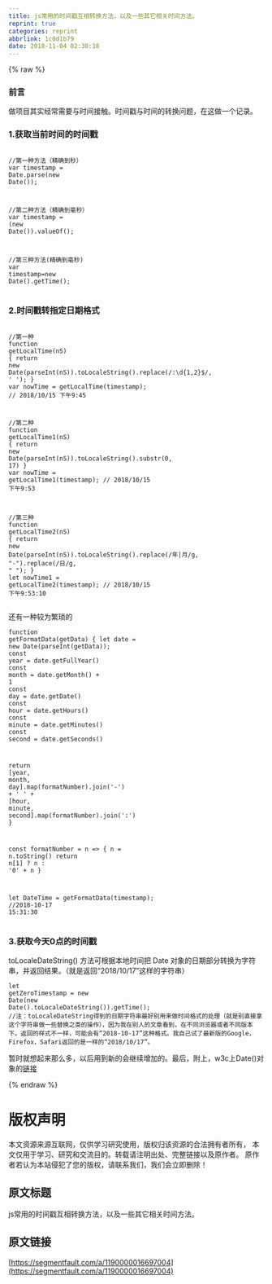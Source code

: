 ```yaml
---
title: js常用的时间戳互相转换方法，以及一些其它相关时间方法。
reprint: true
categories: reprint
abbrlink: 1c0d1b79
date: 2018-11-04 02:30:10
---
```


{% raw %}
<h3 id="articleHeader0">&#x524D;&#x8A00;</h3><p>&#x505A;&#x9879;&#x76EE;&#x5176;&#x5B9E;&#x7ECF;&#x5E38;&#x9700;&#x8981;&#x4E0E;&#x65F6;&#x95F4;&#x63A5;&#x89E6;&#x3002;&#x65F6;&#x95F4;&#x6233;&#x4E0E;&#x65F6;&#x95F4;&#x7684;&#x8F6C;&#x6362;&#x95EE;&#x9898;&#xFF0C;&#x5728;&#x8FD9;&#x505A;&#x4E00;&#x4E2A;&#x8BB0;&#x5F55;&#x3002;</p><h3 id="articleHeader1">1.&#x83B7;&#x53D6;&#x5F53;&#x524D;&#x65F6;&#x95F4;&#x7684;&#x65F6;&#x95F4;&#x6233;</h3><div class="widget-codetool" style="display:none"><div class="widget-codetool--inner"><span class="selectCode code-tool" data-toggle="tooltip" data-placement="top" title="" data-original-title="&#x5168;&#x9009;"></span> <span type="button" class="copyCode code-tool" data-toggle="tooltip" data-placement="top" data-clipboard-text=" //&#x7B2C;&#x4E00;&#x79CD;&#x65B9;&#x6CD5;&#xFF08;&#x7CBE;&#x786E;&#x5230;&#x79D2;&#xFF09;
 var timestamp = Date.parse(new Date());

 //&#x7B2C;&#x4E8C;&#x79CD;&#x65B9;&#x6CD5;&#xFF08;&#x7CBE;&#x786E;&#x5230;&#x6BEB;&#x79D2;&#xFF09;
 var timestamp = (new Date()).valueOf();

 //&#x7B2C;&#x4E09;&#x79CD;&#x65B9;&#x6CD5;(&#x7CBE;&#x786E;&#x5230;&#x6BEB;&#x79D2;)
 var timestamp=new Date().getTime();" title="" data-original-title="&#x590D;&#x5236;"></span> <span type="button" class="saveToNote code-tool" data-toggle="tooltip" data-placement="top" title="" data-original-title="&#x653E;&#x8FDB;&#x7B14;&#x8BB0;"></span></div></div><pre class="hljs javascript"><code> <span class="hljs-comment">//&#x7B2C;&#x4E00;&#x79CD;&#x65B9;&#x6CD5;&#xFF08;&#x7CBE;&#x786E;&#x5230;&#x79D2;&#xFF09;</span>
 <span class="hljs-keyword">var</span> timestamp = <span class="hljs-built_in">Date</span>.parse(<span class="hljs-keyword">new</span> <span class="hljs-built_in">Date</span>());

 <span class="hljs-comment">//&#x7B2C;&#x4E8C;&#x79CD;&#x65B9;&#x6CD5;&#xFF08;&#x7CBE;&#x786E;&#x5230;&#x6BEB;&#x79D2;&#xFF09;</span>
 <span class="hljs-keyword">var</span> timestamp = (<span class="hljs-keyword">new</span> <span class="hljs-built_in">Date</span>()).valueOf();

 <span class="hljs-comment">//&#x7B2C;&#x4E09;&#x79CD;&#x65B9;&#x6CD5;(&#x7CBE;&#x786E;&#x5230;&#x6BEB;&#x79D2;)</span>
 <span class="hljs-keyword">var</span> timestamp=<span class="hljs-keyword">new</span> <span class="hljs-built_in">Date</span>().getTime();</code></pre><h3 id="articleHeader2">2.&#x65F6;&#x95F4;&#x6233;&#x8F6C;&#x6307;&#x5B9A;&#x65E5;&#x671F;&#x683C;&#x5F0F;</h3><div class="widget-codetool" style="display:none"><div class="widget-codetool--inner"><span class="selectCode code-tool" data-toggle="tooltip" data-placement="top" title="" data-original-title="&#x5168;&#x9009;"></span> <span type="button" class="copyCode code-tool" data-toggle="tooltip" data-placement="top" data-clipboard-text="  //&#x7B2C;&#x4E00;&#x79CD;
  function getLocalTime(nS) {
    return new Date(parseInt(nS)).toLocaleString().replace(/:\d{1,2}$/, &apos; &apos;);
  }
  var nowTime = getLocalTime(timestamp);  //  2018/10/15 &#x4E0B;&#x5348;9:45

  //&#x7B2C;&#x4E8C;&#x79CD;
  function getLocalTime1(nS) {
    return new Date(parseInt(nS)).toLocaleString().substr(0, 17)
  }
  var nowTime = getLocalTime1(timestamp); // 2018/10/15 &#x4E0B;&#x5348;9:53

  //&#x7B2C;&#x4E09;&#x79CD;
   function getLocalTime2(nS) {
    return new Date(parseInt(nS)).toLocaleString().replace(/&#x5E74;|&#x6708;/g, &quot;-&quot;).replace(/&#x65E5;/g, &quot; &quot;);
  }
  let nowTime1 = getLocalTime2(timestamp); //    2018/10/15 &#x4E0B;&#x5348;9:53:10" title="" data-original-title="&#x590D;&#x5236;"></span> <span type="button" class="saveToNote code-tool" data-toggle="tooltip" data-placement="top" title="" data-original-title="&#x653E;&#x8FDB;&#x7B14;&#x8BB0;"></span></div></div><pre class="hljs javascript"><code>  <span class="hljs-comment">//&#x7B2C;&#x4E00;&#x79CD;</span>
  <span class="hljs-function"><span class="hljs-keyword">function</span> <span class="hljs-title">getLocalTime</span>(<span class="hljs-params">nS</span>) </span>{
    <span class="hljs-keyword">return</span> <span class="hljs-keyword">new</span> <span class="hljs-built_in">Date</span>(<span class="hljs-built_in">parseInt</span>(nS)).toLocaleString().replace(<span class="hljs-regexp">/:\d{1,2}$/</span>, <span class="hljs-string">&apos; &apos;</span>);
  }
  <span class="hljs-keyword">var</span> nowTime = getLocalTime(timestamp);  <span class="hljs-comment">//  2018/10/15 &#x4E0B;&#x5348;9:45</span>

  <span class="hljs-comment">//&#x7B2C;&#x4E8C;&#x79CD;</span>
  <span class="hljs-function"><span class="hljs-keyword">function</span> <span class="hljs-title">getLocalTime1</span>(<span class="hljs-params">nS</span>) </span>{
    <span class="hljs-keyword">return</span> <span class="hljs-keyword">new</span> <span class="hljs-built_in">Date</span>(<span class="hljs-built_in">parseInt</span>(nS)).toLocaleString().substr(<span class="hljs-number">0</span>, <span class="hljs-number">17</span>)
  }
  <span class="hljs-keyword">var</span> nowTime = getLocalTime1(timestamp); <span class="hljs-comment">// 2018/10/15 &#x4E0B;&#x5348;9:53</span>

  <span class="hljs-comment">//&#x7B2C;&#x4E09;&#x79CD;</span>
   <span class="hljs-function"><span class="hljs-keyword">function</span> <span class="hljs-title">getLocalTime2</span>(<span class="hljs-params">nS</span>) </span>{
    <span class="hljs-keyword">return</span> <span class="hljs-keyword">new</span> <span class="hljs-built_in">Date</span>(<span class="hljs-built_in">parseInt</span>(nS)).toLocaleString().replace(<span class="hljs-regexp">/&#x5E74;|&#x6708;/g</span>, <span class="hljs-string">&quot;-&quot;</span>).replace(<span class="hljs-regexp">/&#x65E5;/g</span>, <span class="hljs-string">&quot; &quot;</span>);
  }
  <span class="hljs-keyword">let</span> nowTime1 = getLocalTime2(timestamp); <span class="hljs-comment">//    2018/10/15 &#x4E0B;&#x5348;9:53:10</span></code></pre><p>&#x8FD8;&#x6709;&#x4E00;&#x79CD;&#x8F83;&#x4E3A;&#x7E41;&#x7410;&#x7684;</p><div class="widget-codetool" style="display:none"><div class="widget-codetool--inner"><span class="selectCode code-tool" data-toggle="tooltip" data-placement="top" title="" data-original-title="&#x5168;&#x9009;"></span> <span type="button" class="copyCode code-tool" data-toggle="tooltip" data-placement="top" data-clipboard-text="function getFormatData(getData) {
  let date = new Date(parseInt(getData));
  const year = date.getFullYear()
  const month = date.getMonth() + 1
  const day = date.getDate()
  const hour = date.getHours()
  const minute = date.getMinutes()
  const second = date.getSeconds()

  return [year, month, day].map(formatNumber).join(&apos;-&apos;) + &apos; &apos; + [hour, minute, second].map(formatNumber).join(&apos;:&apos;)
}

const formatNumber = n =&gt; {
  n = n.toString()
  return n[1] ? n : &apos;0&apos; + n
}

let DateTime = getFormatData(timestamp);        //2018-10-17 15:31:30" title="" data-original-title="&#x590D;&#x5236;"></span> <span type="button" class="saveToNote code-tool" data-toggle="tooltip" data-placement="top" title="" data-original-title="&#x653E;&#x8FDB;&#x7B14;&#x8BB0;"></span></div></div><pre class="hljs processing"><code>function getFormatData(getData) {
  let date = <span class="hljs-keyword">new</span> Date(parseInt(getData));
  <span class="hljs-keyword">const</span> <span class="hljs-built_in">year</span> = date.getFullYear()
  <span class="hljs-keyword">const</span> <span class="hljs-built_in">month</span> = date.getMonth() + <span class="hljs-number">1</span>
  <span class="hljs-keyword">const</span> <span class="hljs-built_in">day</span> = date.getDate()
  <span class="hljs-keyword">const</span> <span class="hljs-built_in">hour</span> = date.getHours()
  <span class="hljs-keyword">const</span> <span class="hljs-built_in">minute</span> = date.getMinutes()
  <span class="hljs-keyword">const</span> <span class="hljs-built_in">second</span> = date.getSeconds()

  <span class="hljs-keyword">return</span> [<span class="hljs-built_in">year</span>, <span class="hljs-built_in">month</span>, <span class="hljs-built_in">day</span>].<span class="hljs-built_in">map</span>(formatNumber).<span class="hljs-built_in">join</span>(<span class="hljs-string">&apos;-&apos;</span>) + <span class="hljs-string">&apos; &apos;</span> + [<span class="hljs-built_in">hour</span>, <span class="hljs-built_in">minute</span>, <span class="hljs-built_in">second</span>].<span class="hljs-built_in">map</span>(formatNumber).<span class="hljs-built_in">join</span>(<span class="hljs-string">&apos;:&apos;</span>)
}

<span class="hljs-keyword">const</span> formatNumber = n =&gt; {
  n = n.toString()
  <span class="hljs-keyword">return</span> n[<span class="hljs-number">1</span>] ? n : <span class="hljs-string">&apos;0&apos;</span> + n
}

let DateTime = getFormatData(timestamp);        <span class="hljs-comment">//2018-10-17 15:31:30</span></code></pre><h3 id="articleHeader3">3.&#x83B7;&#x53D6;&#x4ECA;&#x5929;0&#x70B9;&#x7684;&#x65F6;&#x95F4;&#x6233;</h3><p>toLocaleDateString() &#x65B9;&#x6CD5;&#x53EF;&#x6839;&#x636E;&#x672C;&#x5730;&#x65F6;&#x95F4;&#x628A; Date &#x5BF9;&#x8C61;&#x7684;&#x65E5;&#x671F;&#x90E8;&#x5206;&#x8F6C;&#x6362;&#x4E3A;&#x5B57;&#x7B26;&#x4E32;&#xFF0C;&#x5E76;&#x8FD4;&#x56DE;&#x7ED3;&#x679C;&#x3002;&#xFF08;&#x5C31;&#x662F;&#x8FD4;&#x56DE;&#x201C;2018/10/17&#x201D;&#x8FD9;&#x6837;&#x7684;&#x5B57;&#x7B26;&#x4E32;&#xFF09;</p><div class="widget-codetool" style="display:none"><div class="widget-codetool--inner"><span class="selectCode code-tool" data-toggle="tooltip" data-placement="top" title="" data-original-title="&#x5168;&#x9009;"></span> <span type="button" class="copyCode code-tool" data-toggle="tooltip" data-placement="top" data-clipboard-text="let getZeroTimestamp = new Date(new Date().toLocaleDateString()).getTime();
//&#x6CE8;&#xFF1A;toLocaleDateString&#x5F97;&#x5230;&#x7684;&#x65E5;&#x671F;&#x5B57;&#x7B26;&#x4E32;&#x6700;&#x597D;&#x522B;&#x7528;&#x6765;&#x505A;&#x65F6;&#x95F4;&#x683C;&#x5F0F;&#x7684;&#x5904;&#x7406;&#xFF08;&#x5C31;&#x662F;&#x522B;&#x76F4;&#x63A5;&#x62FF;&#x8FD9;&#x4E2A;&#x5B57;&#x7B26;&#x4E32;&#x505A;&#x4E00;&#x4E9B;&#x66FF;&#x6362;&#x4E4B;&#x7C7B;&#x7684;&#x64CD;&#x4F5C;&#xFF09;&#xFF0C;&#x56E0;&#x4E3A;&#x6211;&#x5728;&#x522B;&#x4EBA;&#x7684;&#x6587;&#x7AE0;&#x770B;&#x5230;&#xFF0C;&#x5728;&#x4E0D;&#x540C;&#x6D4F;&#x89C8;&#x5668;&#x6216;&#x8005;&#x4E0D;&#x540C;&#x7248;&#x672C;&#x4E0B;&#x3002;&#x8FD4;&#x56DE;&#x7684;&#x6837;&#x5F0F;&#x4E0D;&#x4E00;&#x6837;&#xFF0C;&#x53EF;&#x80FD;&#x4F1A;&#x6709;&#x201C;2018-10-17&#x201D;&#x8FD9;&#x79CD;&#x683C;&#x5F0F;&#x3002;&#x6211;&#x81EA;&#x5DF1;&#x8BD5;&#x4E86;&#x6700;&#x65B0;&#x7248;&#x7684;Google&#xFF0C;Firefox&#xFF0C;Safari&#x8FD4;&#x56DE;&#x7684;&#x662F;&#x4E00;&#x6837;&#x7684;&#x201C;2018/10/17&#x201D;&#x3002;" title="" data-original-title="&#x590D;&#x5236;"></span> <span type="button" class="saveToNote code-tool" data-toggle="tooltip" data-placement="top" title="" data-original-title="&#x653E;&#x8FDB;&#x7B14;&#x8BB0;"></span></div></div><pre class="hljs gauss"><code><span class="hljs-keyword">let</span> getZeroTimestamp = <span class="hljs-keyword">new</span> <span class="hljs-built_in">Date</span>(<span class="hljs-keyword">new</span> <span class="hljs-built_in">Date</span>().toLocaleDateString()).getTime();
<span class="hljs-comment">//&#x6CE8;&#xFF1A;toLocaleDateString&#x5F97;&#x5230;&#x7684;&#x65E5;&#x671F;&#x5B57;&#x7B26;&#x4E32;&#x6700;&#x597D;&#x522B;&#x7528;&#x6765;&#x505A;&#x65F6;&#x95F4;&#x683C;&#x5F0F;&#x7684;&#x5904;&#x7406;&#xFF08;&#x5C31;&#x662F;&#x522B;&#x76F4;&#x63A5;&#x62FF;&#x8FD9;&#x4E2A;&#x5B57;&#x7B26;&#x4E32;&#x505A;&#x4E00;&#x4E9B;&#x66FF;&#x6362;&#x4E4B;&#x7C7B;&#x7684;&#x64CD;&#x4F5C;&#xFF09;&#xFF0C;&#x56E0;&#x4E3A;&#x6211;&#x5728;&#x522B;&#x4EBA;&#x7684;&#x6587;&#x7AE0;&#x770B;&#x5230;&#xFF0C;&#x5728;&#x4E0D;&#x540C;&#x6D4F;&#x89C8;&#x5668;&#x6216;&#x8005;&#x4E0D;&#x540C;&#x7248;&#x672C;&#x4E0B;&#x3002;&#x8FD4;&#x56DE;&#x7684;&#x6837;&#x5F0F;&#x4E0D;&#x4E00;&#x6837;&#xFF0C;&#x53EF;&#x80FD;&#x4F1A;&#x6709;&#x201C;2018-10-17&#x201D;&#x8FD9;&#x79CD;&#x683C;&#x5F0F;&#x3002;&#x6211;&#x81EA;&#x5DF1;&#x8BD5;&#x4E86;&#x6700;&#x65B0;&#x7248;&#x7684;Google&#xFF0C;Firefox&#xFF0C;Safari&#x8FD4;&#x56DE;&#x7684;&#x662F;&#x4E00;&#x6837;&#x7684;&#x201C;2018/10/17&#x201D;&#x3002;</span></code></pre><p>&#x6682;&#x65F6;&#x5C31;&#x60F3;&#x8D77;&#x6765;&#x90A3;&#x4E48;&#x591A;&#xFF0C;&#x4EE5;&#x540E;&#x7528;&#x5230;&#x65B0;&#x7684;&#x4F1A;&#x7EE7;&#x7EED;&#x589E;&#x52A0;&#x7684;&#x3002;&#x6700;&#x540E;&#xFF0C;&#x9644;&#x4E0A;&#xFF0C;w3c&#x4E0A;Date()&#x5BF9;&#x8C61;&#x7684;<a href="http://www.w3school.com.cn/jsref/jsref_obj_date.asp" rel="nofollow noreferrer" target="_blank">&#x94FE;&#x63A5;</a></p>
{% endraw %}

# 版权声明
本文资源来源互联网，仅供学习研究使用，版权归该资源的合法拥有者所有，
本文仅用于学习、研究和交流目的。转载请注明出处、完整链接以及原作者。
原作者若认为本站侵犯了您的版权，请联系我们，我们会立即删除！

## 原文标题
js常用的时间戳互相转换方法，以及一些其它相关时间方法。

## 原文链接
[https://segmentfault.com/a/1190000016697004](https://segmentfault.com/a/1190000016697004)

